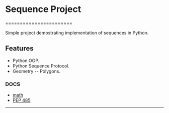 # Sequence Project
=======================

Simple project demostrating implementation of sequences in Python.

## Features

- Python OOP.
- Python Sequence Protocol.
- Geometry -- Polygons.



### DOCS

- [math](https://docs.python.org/3/library/math.html)
- [PEP 485](https://www.python.org/dev/peps/pep-0485/)


-----------------------------------------------------------------------------------------------------